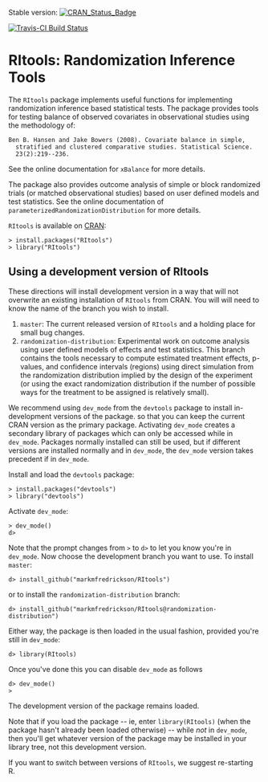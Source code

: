 Stable version: [![CRAN_Status_Badge](http://www.r-pkg.org/badges/version/RItools)](http://cran.r-project.org/package=RItools)

[![Travis-CI Build Status](https://travis-ci.org/markmfredrickson/ritools.svg?branch=master)](https://travis-ci.org/markmfredrickson/ritools)

# RItools: Randomization Inference Tools

The `RItools` package implements useful functions for implementing
randomization inference based statistical tests.  The package provides tools
for testing balance of observed covariates in observational studies using the
methodology of:

    Ben B. Hansen and Jake Bowers (2008). Covariate balance in simple,
      stratified and clustered comparative studies. Statistical Science.
      23(2):219--236.

See the online documentation for `xBalance` for more details.

The package also provides outcome analysis of simple or block randomized
trials (or matched observational studies) based on user defined models and
test statistics. See the online documentation of
`parameterizedRandomizationDistribution` for more details.

`RItools` is available on [CRAN](http://cran.r-project.org):

    > install.packages("RItools")
    > library("RItools")


##  Using a development version of RItools

These directions will install development version in a way that will not
overwrite an existing installation of `RItools` from CRAN. You will will need to
know the name of the branch you wish to install.

1. `master`: The current released version of `RItools` and a holding place for
   small bug changes.
2. `randomization-distribution`: Experimental work on outcome analysis using
   user defined models of effects and test statistics. This branch contains the
   tools necessary to compute estimated treatment effects, p-values, and
   confidence intervals (regions) using direct simulation from the randomization
   distribution implied by the design of the experiment (or using the exact
   randomization distribution if the number of possible ways for the treatment
   to be assigned is relatively small).

We recommend using `dev_mode` from the `devtools` package to install
in-development versions of the package.
so that you can keep the current CRAN version as the primary
package.
Activating `dev_mode` creates a secondary library of packages which can
only be accessed while in `dev_mode`. Packages normally installed can still be
used, but if different versions are installed normally and in `dev_mode`, the
`dev_mode` version takes precedent if in `dev_mode`.

Install and load the `devtools` package:

    > install.packages("devtools")
    > library("devtools")

Activate `dev_mode`:

    > dev_mode()
    d>

Note that the prompt changes from `>` to `d>` to let you know you're in
`dev_mode`. Now choose the development branch you want to use. To install
`master`:

    d> install_github("markmfredrickson/RItools")

or to install the `randomization-distribution` branch:

    d> install_github("markmfredrickson/RItools@randomization-distribution")

Either way, the package is then loaded in the usual fashion, provided
you're still in `dev_mode`:

    d> library(RItools)

Once you've done this you can disable `dev_mode` as follows

    d> dev_mode()
    >

The development version of the package remains loaded.

Note that if you load the package -- ie, enter `library(RItools)` (when the package
hasn't already been loaded otherwise) -- while _not_ in `dev_mode`,
then you'll get whatever version of the package may be installed in
your library tree, not this development version.

If you want to switch between versions of `RItools`, we suggest re-starting R.
